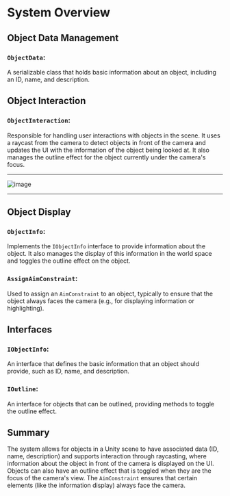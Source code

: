 # System Overview

## Object Data Management

### `ObjectData`: 
A serializable class that holds basic information about an object, including an ID, name, and description.

## Object Interaction

### `ObjectInteraction`: 
Responsible for handling user interactions with objects in the scene. It uses a raycast from the camera to detect objects in front of the camera and updates the UI with the information of the object being looked at. It also manages the outline effect for the object currently under the camera's focus.

***
![image](https://github.com/Ddemon26/InteractObject/assets/95268795/e40ff609-b107-456c-a6b0-22b9bf38b3d9)
***

## Object Display

### `ObjectInfo`: 
Implements the `IObjectInfo` interface to provide information about the object. It also manages the display of this information in the world space and toggles the outline effect on the object.

### `AssignAimConstraint`: 
Used to assign an `AimConstraint` to an object, typically to ensure that the object always faces the camera (e.g., for displaying information or highlighting).

## Interfaces

### `IObjectInfo`: 
An interface that defines the basic information that an object should provide, such as ID, name, and description.

### `IOutline`: 
An interface for objects that can be outlined, providing methods to toggle the outline effect.

## Summary

The system allows for objects in a Unity scene to have associated data (ID, name, description) and supports interaction through raycasting, where information about the object in front of the camera is displayed on the UI. Objects can also have an outline effect that is toggled when they are the focus of the camera's view. The `AimConstraint` ensures that certain elements (like the information display) always face the camera.
